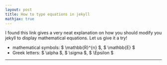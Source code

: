 ```yaml
---
layout: post
title: How to type equations in jekyll
mathjax: true
---
```


I found this link gives a very neat explanation on how you should modify you jekyll to display mathematical equations.
Let us give it a try!

* mathematical symbols: $ \mathbb{R}^{n} $, $ \mathbb{E} $
* Greek letters: $ \alpha $, $ \sigma $, $ \Epsilon $

---
